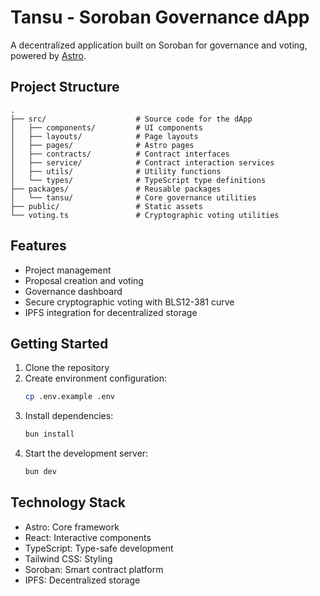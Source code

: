 # Tansu - Soroban Governance dApp

A decentralized application built on Soroban for governance and voting, powered by [Astro](https://astro.build/).

## Project Structure

```text
.
├── src/                    # Source code for the dApp
│   ├── components/         # UI components
│   ├── layouts/            # Page layouts
│   ├── pages/              # Astro pages
│   ├── contracts/          # Contract interfaces
│   ├── service/            # Contract interaction services
│   ├── utils/              # Utility functions
│   └── types/              # TypeScript type definitions
├── packages/               # Reusable packages
│   └── tansu/              # Core governance utilities
├── public/                 # Static assets
└── voting.ts               # Cryptographic voting utilities
```

## Features

- Project management
- Proposal creation and voting
- Governance dashboard
- Secure cryptographic voting with BLS12-381 curve
- IPFS integration for decentralized storage

## Getting Started

1. Clone the repository
2. Create environment configuration:
   ```bash
   cp .env.example .env
   ```
3. Install dependencies:
   ```bash
   bun install
   ```
4. Start the development server:
   ```bash
   bun dev
   ```

## Technology Stack

- Astro: Core framework
- React: Interactive components
- TypeScript: Type-safe development
- Tailwind CSS: Styling
- Soroban: Smart contract platform
- IPFS: Decentralized storage
